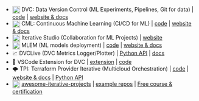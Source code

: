 - <img width="20px" style="vertical-align: text-top;" src="https://static.iterative.ai/logo/dvc.svg"/> DVC: Data Version Control (ML Experiments, Pipelines, Git for data) | [code](https://github.com/iterative/dvc) | [website & docs](https://dvc.org)
- <img width="20px" style="vertical-align: text-top;" src="https://static.iterative.ai/logo/cml.svg"/> CML: Continuous Machine Learning (CI/CD for ML) | [code](https://github.com/iterative/cml) | [website & docs](https://cml.dev)
- <img width="20px" style="vertical-align: text-top;" src="https://static.iterative.ai/logo/studio.svg"/> Iterative Studio (Collaboration for ML Projects) | [website](https://studio.iterative.ai)
- <img width="20px" style="vertical-align: text-top;" src="https://static.iterative.ai/logo/mlem.svg"/> MLEM (ML models deployment) | [code](https://github.com/iterative/mlem) | [website & docs](https://mlem.ai)
- :chart_with_upwards_trend: DVCLive (DVC Metrics Logger/Plotter) | [Python API](https://github.com/iterative/dvclive) | [docs](https://dvc.org/doc/dvclive)
- :electric_plug: VSCode Extension for DVC | [extension](https://marketplace.visualstudio.com/items?itemName=Iterative.dvc) | [code](https://github.com/iterative/vscode-dvc)
- :cloud_with_lightning: TPI: Terraform Provider Iterative (Multicloud Orchestration) | [code](https://github.com/iterative/terraform-provider-iterative) | [website & docs](https://registry.terraform.io/providers/iterative/iterative/latest/docs) | [Python API](https://github.com/iterative/tpi)
- <img width="20px" style="vertical-align: text-top;" src="https://static.iterative.ai/logo/enterprise.svg"/> [awesome-iterative-projects](https://github.com/iterative/awesome-iterative-projects) | [example repos](https://github.com/iterative?q=topic%3Aexample&type=public&language=&sort=stargazers#org-repositories) | [Free course & certification](https://learn.iterative.ai)

